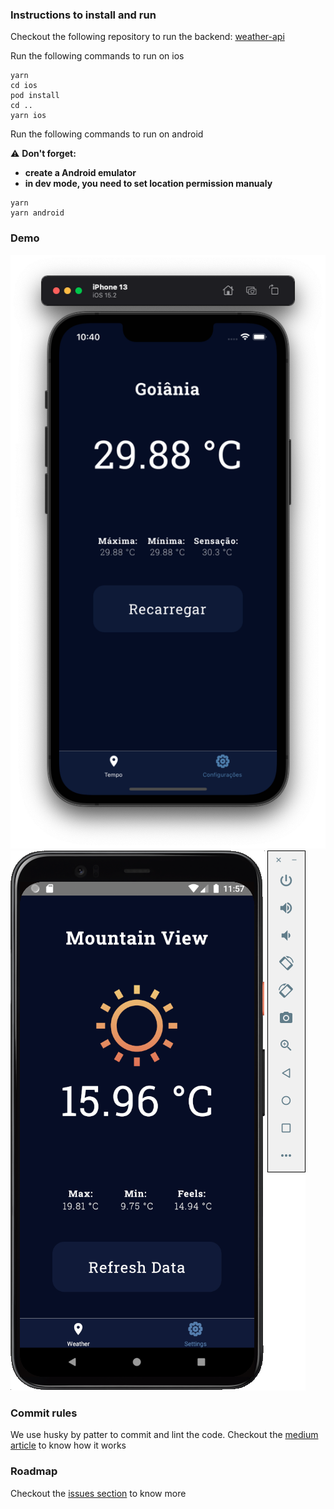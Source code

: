 ### Instructions to install and run 

Checkout the following repository to run the backend: [weather-api](https://github.com/pedrogoiania/weather-api)

Run the following commands to run on ios

```
yarn
cd ios
pod install 
cd ..
yarn ios
```

Run the following commands to run on android

⚠️  __Don't forget:__
 - __create a Android emulator__ 
 - __in dev mode, you need to set location permission manualy__
```
yarn
yarn android
```


### Demo

![iOS Example](./readme/screen-shot.png?raw=true "iOS Example")
![Android Example](./readme/android-screen-shot.png?raw=true "Android Example")

### Commit rules 

We use husky by patter to commit and lint the code. Checkout the [medium article](https://medium.com/gits-apps-insight/utilizing-git-hook-by-using-eslint-husky-and-lint-staged-18b6f6f60f1e) to know how it works 

### Roadmap 

Checkout the [issues section](https://github.com/pedrogoiania/weather-app/issues) to know more